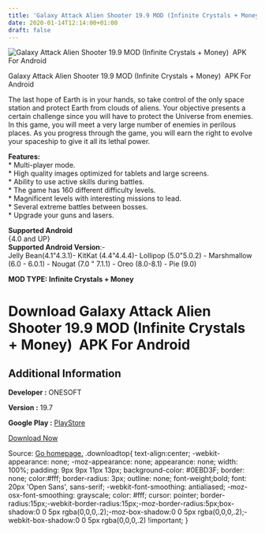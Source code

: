 ```yaml
---
title: 'Galaxy Attack Alien Shooter 19.9 MOD (Infinite Crystals + Money)  APK For Android'
date: 2020-01-14T12:14:00+01:00
draft: false
---
```


![Galaxy Attack Alien Shooter 19.9 MOD (Infinite Crystals + Money)  APK For Android](https://i0.wp.com/apkhome.net/wp-content/uploads/2020/01/Galaxy-Attack-Alien-Shooter-19.9-MOD-Infinite-Crystals-Money.png "Galaxy Attack Alien Shooter 19.9 MOD (Infinite Crystals + Money)  APK For Android")

  

Galaxy Attack Alien Shooter 19.9 MOD (Infinite Crystals + Money)  APK For Android

The last hope of Earth is in your hands, so take control of the only space station and protect Earth from clouds of aliens. Your objective presents a certain challenge since you will have to protect the Universe from enemies. In this game, you will meet a very large number of enemies in perilous places. As you progress through the game, you will earn the right to evolve your spaceship to give it all its lethal power.

**Features:**  
\* Multi-player mode.  
\* High quality images optimized for tablets and large screens.  
\* Ability to use active skills during battles.  
\* The game has 160 different difficulty levels.  
\* Magnificent levels with interesting missions to lead.  
\* Several extreme battles between bosses.  
\* Upgrade your guns and lasers.

**Supported Android**  
{4.0 and UP}  
**Supported Android Version**:-  
Jelly Bean(4.1"4.3.1)- KitKat (4.4"4.4.4)- Lollipop (5.0"5.0.2) - Marshmallow (6.0 - 6.0.1) - Nougat (7.0 " 7.1.1) - Oreo (8.0-8.1) - Pie (9.0)

**MOD TYPE: Infinite Crystals + Money**

Download Galaxy Attack Alien Shooter 19.9 MOD (Infinite Crystals + Money)  APK For Android
===========================================================================================

Additional Information
----------------------

**Developer :** ONESOFT

**Version :** 19.7

**Google Play :** [PlayStore](https://play.google.com/store/apps/details?id=com.alien.shooter.galaxy.attack)

  

[Download Now](https://store4app.co/post/galaxy-attack-alien-shooter-19-9-mod-infinite-crystals-money-apk-for-android_1578846531)

  
Source: [Go homepage.](https://store4app.co/post/galaxy-attack-alien-shooter-19-9-mod-infinite-crystals-money-apk-for-android_1578846531) .downloadtop{ text-align:center; -webkit-appearance: none; -moz-appearance: none; appearance: none; width: 100%; padding: 9px 9px 11px 13px; background-color: #0EBD3F; border: none; color:#fff; border-radius: 3px; outline: none; font-weight;bold; font: 20px 'Open Sans', sans-serif; -webkit-font-smoothing: antialiased; -moz-osx-font-smoothing: grayscale; color: #fff; cursor: pointer; border-radius:15px;-webkit-border-radius:15px;-moz-border-radius:5px;box-shadow:0 0 5px rgba(0,0,0,.2);-moz-box-shadow:0 0 5px rgba(0,0,0,.2);-webkit-box-shadow:0 0 5px rgba(0,0,0,.2) !important; }